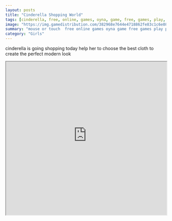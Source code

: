 ```yaml
---
layout: posts
title: "Cinderella Shopping World"
tags: [cinderella, free, online, games, oyna, game, free, games, play, play, games]
image: "https://img.gamedistribution.com/382968e7644e4718862fe83c1c6e0802.jpg"
summary: "mouse or touch  free online games oyna game free games play play games"
category: "Girls"
---
```


cinderella is going shopping today help her to choose the best cloth to create the perfect modern look

<iframe width="100%" height="480px;" src="https://html5.gamedistribution.com/382968e7644e4718862fe83c1c6e0802/"></iframe>